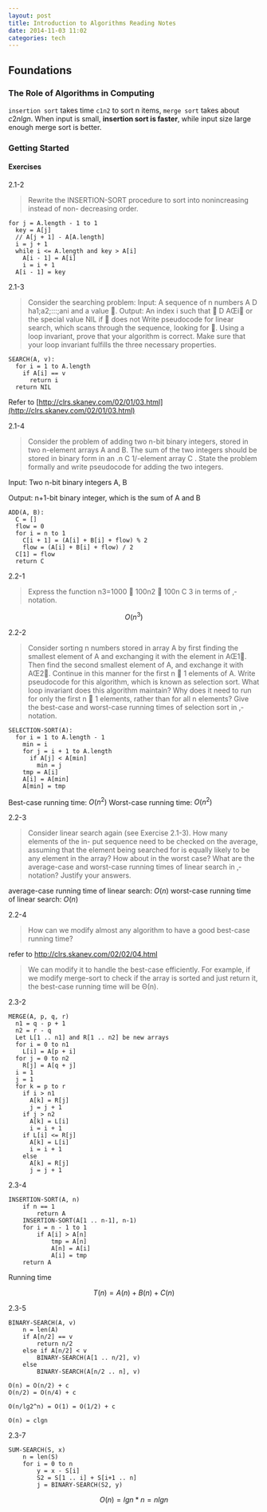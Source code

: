```yaml
---
layout: post
title: Introduction to Algorithms Reading Notes
date: 2014-11-03 11:02
categories: tech
---
```


## Foundations

### The Role of Algorithms in Computing
`insertion sort` takes time `c1n2` to sort n items, `merge sort` takes about $c2nlgn$. When input is small, **insertion sort is faster**, while input size large enough merge sort is better.

### Getting Started

#### Exercises

2.1-2
> Rewrite the INSERTION-SORT procedure to sort into nonincreasing instead of non- decreasing order.

```pseudo
for j = A.length - 1 to 1
  key = A[j]
  // A[j + 1] - A[A.length]
  i = j + 1
  while i <= A.length and key > A[i]
    A[i - 1] = A[i]
    i = i + 1
  A[i - 1] = key
```

2.1-3
> Consider the searching problem:Input: A sequence of n numbers A D ha1;a2;:::;ani and a value 􏰏.Output: An index i such that 􏰏 D AŒi􏰎 or the special value NIL if 􏰏 does notWrite pseudocode for linear search, which scans through the sequence, looking for 􏰏. Using a loop invariant, prove that your algorithm is correct. Make sure that your loop invariant fulfills the three necessary properties.

```pseudo
SEARCH(A, v):
  for i = 1 to A.length
    if A[i] == v
      return i
  return NIL
```
Refer to [http://clrs.skanev.com/02/01/03.html](http://clrs.skanev.com/02/01/03.html)


2.1-4
> Consider the problem of adding two n-bit binary integers, stored in two n-element arrays A and B. The sum of the two integers should be stored in binary form in an .n C 1/-element array C . State the problem formally and write pseudocode for adding the two integers.

Input: Two n-bit binary integers A, B

Output: n+1-bit binary integer, which is the sum of A and B 

```pseudo
ADD(A, B):
  C = []
  flow = 0
  for i = n to 1
    C[i + 1] = (A[i] + B[i] + flow) % 2
    flow = (A[i] + B[i] + flow) / 2
  C[1] = flow
  return C
```

2.2-1
> Express the function n3=1000 􏰁 100n2 􏰁 100n C 3 in terms of ‚-notation.

$$
O(n^ 3)
$$

2.2-2
> Consider sorting n numbers stored in array A by first finding the smallest element of A and exchanging it with the element in AŒ1􏰎. Then find the second smallest element of A, and exchange it with AŒ2􏰎. Continue in this manner for the first n 􏰁 1 elements of A. Write pseudocode for this algorithm, which is known as selection sort. What loop invariant does this algorithm maintain? Why does it need to run for only the first n 􏰁 1 elements, rather than for all n elements? Give the best-case and worst-case running times of selection sort in ‚-notation.

```pseudo
SELECTION-SORT(A):
  for i = 1 to A.length - 1
    min = i
    for j = i + 1 to A.length
      if A[j] < A[min]
        min = j
    tmp = A[i]
    A[i] = A[min]
    A[min] = tmp
```
Best-case running time: $O(n^ 2)$
Worst-case running time: $O(n^ 2)$


2.2-3
> Consider linear search again (see Exercise 2.1-3). How many elements of the in- put sequence need to be checked on the average, assuming that the element being searched for is equally likely to be any element in the array? How about in the worst case? What are the average-case and worst-case running times of linear search in ‚-notation? Justify your answers.

average-case running time of linear search: $O(n)$
worst-case running time of linear search: $O(n)$

2.2-4
> How can we modify almost any algorithm to have a good best-case running time?

refer to http://clrs.skanev.com/02/02/04.html
> We can modify it to handle the best-case efficiently. For example, if we modify merge-sort to check if the array is sorted and just return it, the best-case running time will be Θ(n).

2.3-2

```pseudo
MERGE(A, p, q, r)
  n1 = q - p + 1
  n2 = r - q
  Let L[1 .. n1] and R[1 .. n2] be new arrays
  for i = 0 to n1
    L[i] = A[p + i]
  for j = 0 to n2
    R[j] = A[q + j]
  i = 1
  j = 1
  for k = p to r
    if i > n1
      A[k] = R[j]
      j = j + 1
    if j > n2
      A[k] = L[i]
      i = i + 1
    if L[i] <= R[j]
      A[k] = L[i]
      i = i + 1
    else
      A[k] = R[j]
      j = j + 1
```

2.3-4

```pseudo
INSERTION-SORT(A, n)
    if n == 1
        return A
    INSERTION-SORT(A[1 .. n-1], n-1)
    for i = n - 1 to 1
        if A[i] > A[n]
            tmp = A[n]
            A[n] = A[i]
            A[i] = tmp
    return A
```

Running time

$$
T(n) = A(n) + B(n) + C(n)
$$

2.3-5

```pseudo
BINARY-SEARCH(A, v)
    n = len(A)
    if A[n/2] == v
        return n/2
    else if A[n/2] < v
        BINARY-SEARCH(A[1 .. n/2], v)
    else
        BINARY-SEARCH(A[n/2 .. n], v)
```

```
O(n) = O(n/2) + c
O(n/2) = O(n/4) + c

O(n/lg2^n) = O(1) = O(1/2) + c

O(n) = clgn
```

2.3-7

```pseudo
SUM-SEARCH(S, x)
    n = len(S)
    for i = 0 to n
        y = x - S[i]
        S2 = S[1 .. i] + S[i+1 .. n]
        j = BINARY-SEARCH(S2, y)
```

$$
O(n) = lgn * n = nlgn
$$